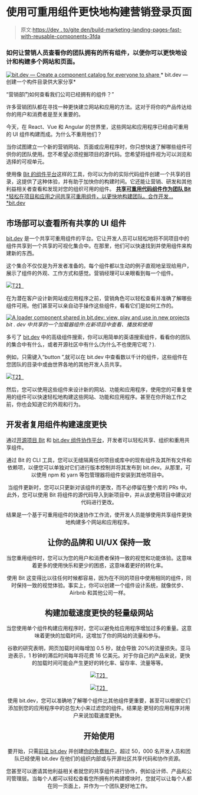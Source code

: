 # 使用可重用组件更快地构建营销登录页面

> 原文:[https://dev . to/gite den/build-marketing-landing-pages-fast-with-reusable-components-3fda](https://dev.to/giteden/build-marketing-landing-pages-faster-with-reusable-components-3fda)

### [](#how-to-let-marketers-view-all-the-components-your-team-has-so-you-can-design-and-build-multiple-websites-and-pages-faster)如何让营销人员查看你的团队拥有的所有组件，以便你可以更快地设计和构建多个网站和页面。

[![bit.dev — Create a component catalog for everyone to share](../Images/ee970bad57b6d34575ab45cdb97ac444.png) ](https://res.cloudinary.com/practicaldev/image/fetch/s--LteirbKs--/c_limit%2Cf_auto%2Cfl_progressive%2Cq_auto%2Cw_880/https://cdn-images-1.medium.com/max/2708/1%2AIFzpRJhmcaGyBIzxDsBs4g.png) * bit.dev —创建一个构件目录供大家分享*

“营销部门如何查看我们公司已经拥有的组件？”

许多营销团队都在寻找一种更快建立网站和应用的方法。这对于将你的产品传达给你的用户和消费者是至关重要的。

今天，在 React、Vue 和 Angular 的世界里，这些网站和应用程序已经由可重用的 UI 组件构建而成。为什么不重用他们？

当你试图建立一个新的营销网站、页面或应用程序时，你只想快速了解哪些组件可供你的团队使用。您不希望必须挖掘项目的源代码。您希望将组件视为可以浏览和选择的可视单元。

使用像 [Bit 的组件平台](https://bit.dev)这样的工具，你可以为你的实际代码组件创建一个共享的目录，这提供了这种体验，并有助于加快你的构建时间。它还能让营销、研发和其他利益相关者查看和发现对您的组织可用的组件。
[**共享可重用代码组件作为团队 Bit**
*轻松在项目和应用之间共享可重用组件，以更快地构建团队。合作开发…*bit.dev](https://bit.dev)

## [](#marketing-can-view-all-shared-ui-components)市场部可以查看所有共享的 UI 组件

[bit.dev](https://bit.dev) 是一个共享可重用组件的平台。它让开发人员可以轻松地将不同项目中的组件共享到一个共享的可视化集合中。在那里，他们可以快速找到并使用组件来构建新的东西。

这个集合不仅仅是为开发者准备的。每个组件都以生动的例子直观地呈现给用户，展示了组件的外观、工作方式和感觉。营销经理可以亲眼看到每一个组件。

[![](../Images/555720a80cef8e64d49694dcb97c6404.png)T2】](https://res.cloudinary.com/practicaldev/image/fetch/s--SQs1kGuO--/c_limit%2Cf_auto%2Cfl_progressive%2Cq_66%2Cw_880/https://cdn-images-1.medium.com/max/2000/1%2APM2IyZdp4WRi_CE7r4Dz8A.gif)

在为潜在客户设计新网站或应用程序之前，营销角色可以轻松查看并准确了解哪些组件可用。他们甚至可以亲自动手操作这些组件，看看它们是如何工作的。

[![A loader component shared in bit.dev: view, play and use in new projects](../Images/d395c41adaf6f108d949232d551fe1b0.png)](https://res.cloudinary.com/practicaldev/image/fetch/s--IQY51rNS--/c_limit%2Cf_auto%2Cfl_progressive%2Cq_auto%2Cw_880/https://cdn-images-1.medium.com/max/2696/1%2Ah_rMYU83Qmtn6mRD3FMkWw.png)*bit . dev 中共享的一个加载器组件:在新项目中查看、播放和使用*

多亏了 [bit.dev](https://bit.dev) 中的高级组件搜索，你可以用简单的英语搜索组件，看看你的团队的集合中有什么，或者开源社区中有什么(为什么不也使用它呢？).

例如，只需键入“button ”,就可以在 bit.dev 中查看数以千计的组件，这些组件在您团队的目录中或由世界各地的其他开发人员共享。

[![](../Images/ee970bad57b6d34575ab45cdb97ac444.png)T2】](https://res.cloudinary.com/practicaldev/image/fetch/s--LteirbKs--/c_limit%2Cf_auto%2Cfl_progressive%2Cq_auto%2Cw_880/https://cdn-images-1.medium.com/max/2708/1%2AIFzpRJhmcaGyBIzxDsBs4g.png)

然后，您可以使用这些组件来设计新的网站、功能和应用程序，使用您的可重复使用的组件可以快速轻松地构建这些网站、功能和应用程序。甚至在你开始工作之前，你也会知道它的外观和行为。

## [](#developers-reuse-components-to-build-faster)开发者复用组件构建速度更快

通过[开源项目 Bit](https://github.com/teambit/bit) 和 [bit.dev 组件协作平台](https://bit.dev)，开发者可以轻松共享、组织和重用共享组件。

<center>

通过 Bit 的 CLI 工具，您可以无缝隔离任何项目或库中的现有组件及其所有文件和依赖项，以便您可以单独对它们进行版本控制并将其发布到 bit.dev。从那里，可以使用 npm 和 yarn 等包管理器将组件安装到其他项目中。

当组件更新时，您可以只更新对该组件的更改，而不必停留在整个库的 PRs 中。此外，您可以使用 Bit 将组件的源代码导入到新项目中，并从该使用项目中建议对代码进行更改。

结果是一个基于可重用组件的快速协作工作流，使开发人员能够使用共享组件更快地构建多个网站和应用程序。

## [](#keep-your-brand-and-uiux-consistent)让你的品牌和 UI/UX 保持一致

当您重用组件时，您可以为您的用户和消费者保持一致的视觉和功能体验。这意味着更多的使用快乐和更少的困惑，这意味着更好的转化率。

使用 Bit 这变得比以往任何时候都容易，因为在不同的项目中使用相同的组件，同时保持一致的视觉体验。事实上，你可以创建一个组件设计系统，就像优步、Airbnb 和其他公司一样。

## [](#build-lighter-websites-that-load-faster)构建加载速度更快的轻量级网站

当您使用单个组件构建应用程序时，您可以避免给应用程序增加过多的重量。这意味着更快的加载时间，这增加了你的网站的流量和参与。

谷歌的研究表明，网页加载时间每增加 0.5 秒，就会导致 20%的流量损失。亚马逊表示，1 秒钟的滞后时间每年将花费 16 亿美元。对于你自己的产品来说，更快的加载时间可能会产生更好的转化率、留存率、流量等等。

[![](../Images/e563bbe607e15ddb3a9033d2aa4edd96.png)T2】](https://res.cloudinary.com/practicaldev/image/fetch/s--FTDcgHUK--/c_limit%2Cf_auto%2Cfl_progressive%2Cq_66%2Cw_880/https://cdn-images-1.medium.com/max/2000/1%2AyO6O1WWsyXicLkcSHjXcDA.gif)

[![](../Images/a8a54bb94ef8be73d73e74648597e384.png)T2】](https://res.cloudinary.com/practicaldev/image/fetch/s--q2p1Z7yP--/c_limit%2Cf_auto%2Cfl_progressive%2Cq_66%2Cw_880/https://cdn-images-1.medium.com/max/2000/1%2Ach5nClbtvHzNuHvSUHkFhA.gif)

使用 bit.dev，您可以准确地了解哪个组件比其他组件更重要，甚至可以根据它们添加到您的应用程序中的总包大小来过滤您的组件。结果是:更轻的应用程序对用户来说加载速度更快。

## [](#get-started)开始使用

要开始，只需[前往 bit.dev](https://bit.dev) 并创建[你的免费账户](https://bit.dev/signup?redirectUri=%2F&source=header_button)。超过 50，000 名开发人员和团队已经使用 bit.dev 在他们的组织内部或与开源社区共享代码和协作资源。

您甚至可以邀请其他利益相关者就您的共享组件进行协作，例如设计师、产品和公司管理层。当每个人都可以轻松查看您所拥有的构建模块时，您就可以让每个人都在同一页面上，并作为一个团队更好地工作。

</center>